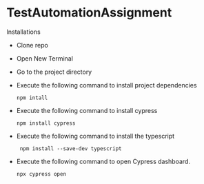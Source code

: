 # TestAutomationAssignment
Installations

- Clone repo

- Open New Terminal

- Go to the project directory

- Execute the following command to install project dependencies

    <pre><code>npm intall</code></pre>
- Execute the following command to install cypress

    <pre><code>npm install cypress</code></pre>
-  Execute the following command to install the typescript

    <pre><code> npm install --save-dev typescript </code></pre>
- Execute the following command to open Cypress dashboard.
    <pre><code>npx cypress open</code></pre>

